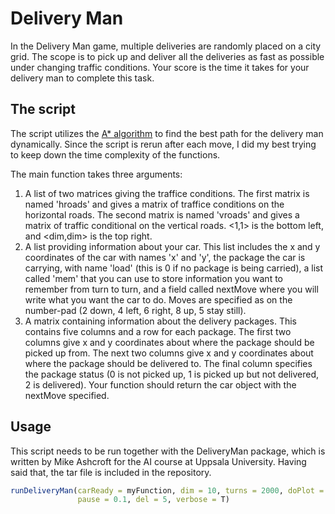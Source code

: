 # Delivery Man

In the Delivery Man game, multiple deliveries are randomly placed on a city grid. The scope is to pick up and deliver all the deliveries as fast as possible under changing traffic conditions. Your score is the time it takes for your delivery man to complete this task.

## The script
The script utilizes the [A* algorithm](https://en.wikipedia.org/wiki/A*_search_algorithm) to find the best path for the delivery man dynamically. Since the script is rerun after each move, I did my best trying to keep down the time complexity of the functions. 

The main function takes three arguments:
1. A list of two matrices giving the traffice conditions. The first matrix is named 'hroads' and gives a matrix of traffice conditions on the horizontal roads. The second matrix is named 'vroads' and gives a matrix of traffic conditional on the vertical roads. <1,1> is the bottom left, and <dim,dim> is the top right.
2. A list providing information about your car. This list includes the x and y coordinates of the car with names 'x' and 'y', the package the car is carrying, with name 'load' (this is 0 if no package is being carried), a list called 'mem' that you can use to store information you want to remember from turn to turn, and a field called nextMove where you will write what you want the car to do. Moves are specified as on the number-pad (2 down, 4 left, 6 right, 8 up, 5 stay still).
3. A matrix containing information about the delivery packages. This contains five columns and a row for each package. The first two columns give x and y coordinates about where the package should be picked up from. The next two columns give x and y coordinates about where the package should be delivered to. The final column specifies the package status (0 is not picked up, 1 is picked up but not delivered, 2 is delivered). Your function should return the car object with the nextMove specified.

## Usage
This script needs to be run together with the DeliveryMan package, which is written by Mike Ashcroft for the AI course at Uppsala University. Having said that, the tar file is included in the repository.

``` R
runDeliveryMan(carReady = myFunction, dim = 10, turns = 2000, doPlot = T, 
               pause = 0.1, del = 5, verbose = T)
```
